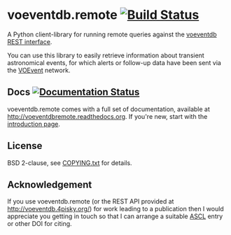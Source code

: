 # voeventdb.remote [![Build Status](https://travis-ci.org/timstaley/voeventdb.remote.svg?branch=master)](https://travis-ci.org/timstaley/voeventdb.remote)

A Python client-library for running remote queries against the [voeventdb][]
[REST interface](http://voeventdb.4pisky.org). 

You can use this library to easily retrieve information
about transient astronomical events, for which alerts or follow-up data 
have been sent via the [VOEvent][] network.

## Docs [![Documentation Status](http://readthedocs.org/projects/voeventdbremote/badge/?version=latest)](http://voeventdbremote.readthedocs.org/en/latest/?badge=latest)
voeventdb.remote comes with a full set of 
documentation, available at http://voeventdbremote.readthedocs.org.
If you're new, start with the 
[introduction page](http://voeventdbremote.readthedocs.org/en/latest/intro.html).

## License
BSD 2-clause, see [COPYING.txt](COPYING.txt) for details.

## Acknowledgement
If you use voeventdb.remote (or the REST API provided at 
http://voeventdb.4pisky.org/) for work leading to a publication then I would 
appreciate you getting in touch so that I can arrange a suitable 
[ASCL](http://ascl.net/) entry or other DOI for citing.

[VOEvent]: http://voevent.readthedocs.org/
[voeventdb]: https://github.com/timstaley/voeventdb
